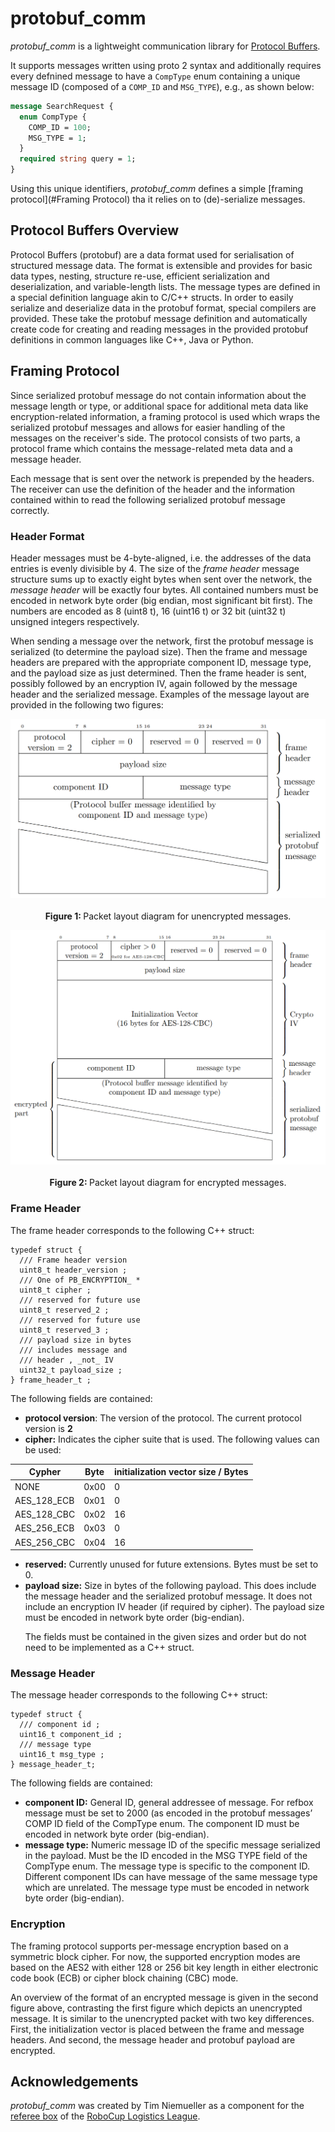 # protobuf_comm

_protobuf_comm_ is a lightweight communication library for [Protocol Buffers](https://protobuf.dev/).

It supports messages written using proto 2 syntax and additionally requires every defnined message to have a `CompType` enum containing a unique message ID (composed of a `COMP_ID` and `MSG_TYPE`), e.g., as shown below:

```proto
message SearchRequest {
  enum CompType {
    COMP_ID = 100;
    MSG_TYPE = 1;
  }
  required string query = 1;
}

```

Using this unique identifiers, _protobuf_comm_ defines a simple [framing protocol](#Framing Protocol) tha it relies on to (de)-serialize messages.

## Protocol Buffers Overview 
Protocol Buffers (protobuf) are a data format used for serialisation of structured message data. 
The format is extensible and provides for basic data types, nesting, structure re-use, efficient serialization and deserialization, and variable-length lists.
The message types are defined in a special definition language akin to C/C++ structs.
In order to easily serialize and deserialize data in the protobuf format, special compilers are provided.
These take the protobuf message definition and automatically create code for creating and reading messages in the provided protobuf definitions in common languages like C++, Java or Python.

## Framing Protocol
Since serialized protobuf message do not contain information about the message length or type, or additional space for additional meta data like encryption-related information, a framing protocol is used which wraps the serialized protobuf messages and allows for easier handling of the messages on the receiver's side. The protocol consists of two parts, a protocol frame which contains the message-related meta data and a message header. 

Each message that is sent over the network is prepended by the headers. The receiver can use the definition of the header and the information contained within to read the following serialized protobuf message correctly. 

### Header Format
Header messages must be 4-byte-aligned, i.e. the addresses of the data entries is evenly divisible by 4.
The size of the _frame header_ message structure sums up to exactly eight bytes when sent over the network, the _message header_ will be exactly four bytes. All contained numbers must be encoded in network byte order (big endian, most significant bit first). The numbers are encoded as 8 (uint8 t), 16 (uint16 t) or 32 bit (uint32 t) unsigned integers respectively.

When sending a message over the network, first the protobuf message is serialized (to determine the payload size). Then the frame and message headers are prepared with the appropriate component ID, message type, and the payload size as just determined. Then the frame header is sent, possibly followed by an encryption IV, again followed by the message header and the serialized message. Examples of the message layout are provided in the following two figures:

<p align="center">
  <img src="https://github.com/fawkesrobotics/protobuf_comm/blob/main/images/protobuf_message_unencrypted.png?raw=true">
  <br><br>
  <b>Figure 1: </b> Packet layout diagram for unencrypted messages.
</p>

<p align="center">
  <img src="https://github.com/fawkesrobotics/protobuf_comm/blob/main/images/protobuf_message_encrypted.png?raw=true">
  <br><br>
  <b>Figure 2: </b> Packet layout diagram for encrypted messages.
</p>

### Frame Header

The frame header corresponds to the following C++ struct:
```
typedef struct {
  /// Frame header version
  uint8_t header_version ;
  /// One of PB_ENCRYPTION_ *
  uint8_t cipher ;
  /// reserved for future use
  uint8_t reserved_2 ;
  /// reserved for future use
  uint8_t reserved_3 ;
  /// payload size in bytes
  /// includes message and
  /// header , _not_ IV
  uint32_t payload_size ;
} frame_header_t ;
```

The following fields are contained:
- **protocol version**: The version of the protocol. The current protocol version is **2**
- **cipher:** Indicates the cipher suite that is used. The following values can be used: 

| Cypher | Byte | initialization vector size / Bytes |
| --- | --- | --- |
| NONE | 0x00 | 0 |
| AES_128_ECB | 0x01 | 0 |
| AES_128_CBC | 0x02 | 16 |
| AES_256_ECB | 0x03 | 0 |
| AES_256_CBC | 0x04 | 16 |

- **reserved:** Currently unused for future extensions. Bytes must be set to 0.
- **payload size:** Size in bytes of the following payload. This does include the message header and the serialized protobuf message. It does not include an encryption IV header (if required by cipher). The payload size must be encoded in network byte order (big-endian). </p>
The fields must be contained in the given sizes and order but do not need to be implemented as a C++ struct. 

### Message Header

The message header corresponds to the following C++ struct:
```
typedef struct {
  /// component id ;
  uint16_t component_id ;
  /// message type
  uint16_t msg_type ;
} message_header_t;
```
The following fields are contained: 
- **component ID:** General ID, general addressee of message. For refbox message must be set to 2000 (as encoded in the protobuf messages’ COMP ID field of the CompType enum. The component ID must be encoded in network byte order (big-endian).
- **message type:** Numeric message ID of the specific message serialized in the payload. Must be the ID encoded in the MSG TYPE field of the CompType enum. The message type is specific to the component ID. Different component IDs can have message of the same message type which are unrelated. The message type must be encoded in network byte order (big-endian).

### Encryption
The framing protocol supports per-message encryption based on a symmetric block cipher. For now, the supported encryption modes are based on the AES2 with either 128 or 256 bit key length in either electronic code book (ECB) or cipher block chaining (CBC) mode.

An overview of the format of an encrypted message is given in the second figure above, contrasting the first figure which depicts an unencrypted message. It is similar to the unencrypted packet with two key differences. First, the initialization vector is placed between the frame and message headers. And second, the message header and protobuf payload are encrypted.

## Acknowledgements
_protobuf_comm_ was created by Tim Niemueller as a component for the [referee box](https://github.com/robocup-logistics/rcll-refbox/) of the [RoboCup Logistics League](https://ll.robocup.org/).
